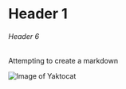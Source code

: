 # Header 1
###### Header 6

Attempting to create a markdown

![Image of Yaktocat](https://octodex.github.com/images/yaktocat.png)
